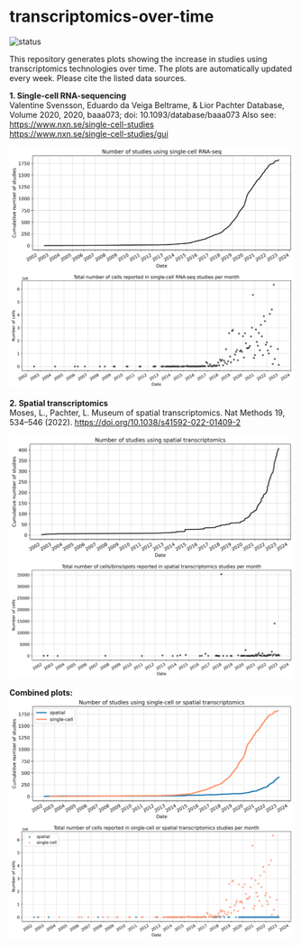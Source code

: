 # transcriptomics-over-time
![status](https://github.com/lauraluebbert/transcriptomics-over-time/workflows/make_plots/badge.svg)

This repository generates plots showing the increase in studies using transcriptomics technologies over time. The plots are automatically updated every week. Please cite the listed data sources.

**1. Single-cell RNA-sequencing**  
Valentine Svensson, Eduardo da Veiga Beltrame, & Lior Pachter Database, Volume 2020, 2020, baaa073; doi: 10.1093/database/baaa073
Also see:  
https://www.nxn.se/single-cell-studies  
https://www.nxn.se/single-cell-studies/gui

![image](plots/sc_studies_over_time.png)  
![image](plots/sc_cells_over_time.png)

**2. Spatial transcriptomics**  
Moses, L., Pachter, L. Museum of spatial transcriptomics. Nat Methods 19, 534–546 (2022). https://doi.org/10.1038/s41592-022-01409-2

![image](plots/spatial_studies_over_time.png)  
![image](plots/spatial_cells_over_time.png)

**Combined plots:**  
![image](plots/studies_over_time.png)  
![image](plots/cells_over_time.png)

